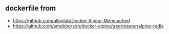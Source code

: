 ## dockerfile from
 - https://github.com/alloylab/Docker-Alpine-Memcached
 - https://github.com/smebberson/docker-alpine/tree/master/alpine-redis

